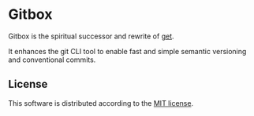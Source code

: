 # Gitbox

Gitbox is the spiritual successor and rewrite of [get](https://github.com/asperan/get).

It enhances the git CLI tool to enable fast and simple semantic versioning and conventional commits.

## License
This software is distributed according to the [MIT license](https://mit-license.org/).

